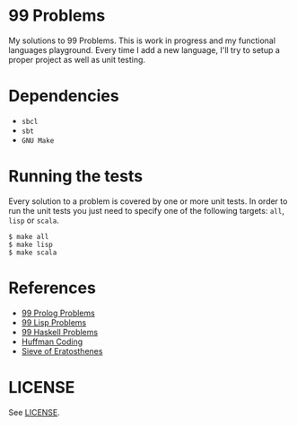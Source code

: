 # 99 Problems

My solutions to 99 Problems. This is work in progress and my functional languages playground. Every time I add a new language, I'll try to setup a proper project as well as unit testing.

# Dependencies

- `sbcl`
- `sbt`
- `GNU Make`

# Running the tests

Every solution to a problem is covered by one or more unit tests. In order to run the unit tests you just need to specify one of the following targets: `all`, `lisp` or `scala`.

```
$ make all
$ make lisp
$ make scala
```

# References

- [99 Prolog Problems](https://sites.google.com/site/prologsite/prolog-problems)
- [99 Lisp Problems](https://www.ic.unicamp.br/~meidanis/courses/mc336/2006s2/funcional/L-99_Ninety-Nine_Lisp_Problems.html)
- [99 Haskell Problems](https://wiki.haskell.org/H-99:_Ninety-Nine_Haskell_Problems)
- [Huffman Coding](https://en.wikipedia.org/wiki/Huffman_coding)
- [Sieve of Eratosthenes](https://en.wikipedia.org/wiki/Sieve_of_Eratosthenes)

# LICENSE

See [LICENSE](https://github.com/csixteen/99Problems/blob/master/LICENSE).
